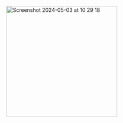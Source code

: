 <img width="300" alt="Screenshot 2024-05-03 at 10 29 18" src="https://github.com/yuchormanski/Touchdown/assets/693307/07c12acd-dc48-4ec3-8195-a5ebbd39a8f9">
